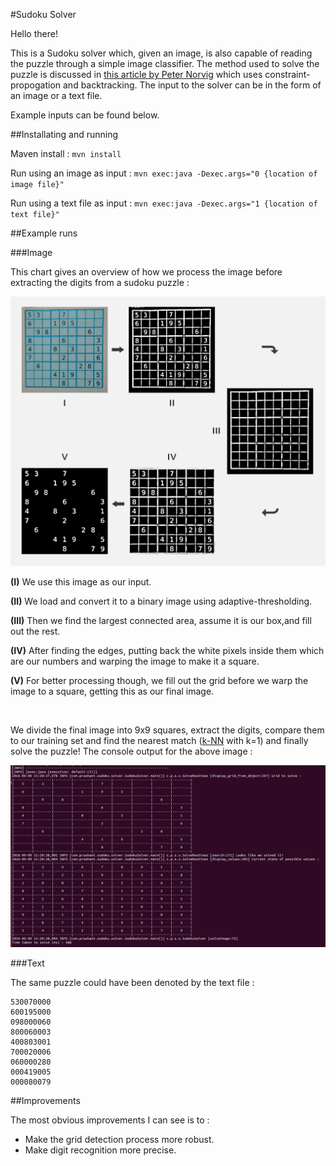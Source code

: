 #Sudoku Solver

Hello there!

This is a Sudoku solver which, given an image, is also capable of reading the puzzle through a simple image classifier. The method used to solve the puzzle is discussed in <a href="http://norvig.com/sudoku.html">this article by Peter Norvig</a> which uses constraint-propogation and backtracking. The input to the solver can be in the form of an image or a text file. 

Example inputs can be found below.

##Installating and running

Maven install : ```mvn install```

Run using an image as input : ```mvn exec:java -Dexec.args="0 {location of image file}"```

Run using a text file as input : ```mvn exec:java -Dexec.args="1 {location of text file}"```

##Example runs

###Image

This chart gives an overview of how we process the image before extracting the digits from a sudoku puzzle :

![img1](https://raw.githubusercontent.com/prashantmishra/Sudoku/master/src/main/resources/d2.png)

**(I)** We use this image as our input.

**(II)** We load and convert it to a binary image using adaptive-thresholding.

**(III)** Then we find the largest connected area, assume it is our box,and fill out the rest.

**(IV)** After finding the edges, putting back the white pixels inside them which are our numbers and warping the image to make it a square.

**(V)** For better processing though, we fill out the grid before we warp the image to a square, getting this as our final image.

<br>

We divide the final image into 9x9 squares, extract the digits, compare them to our training set and find the nearest match (<a href="https://en.wikipedia.org/wiki/K-nearest_neighbors_algorithm">k-NN</a> with k=1) and finally solve the puzzle! The console output for the above image :

![solution](https://raw.githubusercontent.com/prashantmishra/Sudoku/master/src/main/resources/solution.png)

###Text

The same puzzle could have been denoted by the text file :

```
530070000
600195000
098000060
800060003
400803001
700020006
060000280
000419005
000080079
```

##Improvements

The most obvious improvements I can see is to :
* Make the grid detection process more robust. 
* Make digit recognition more precise.

